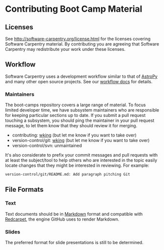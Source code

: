 Contributing Boot Camp Material
===============================

Licenses
--------

See http://software-carpentry.org/license.html for the licenses covering
Software Carpentry material. By contributing you are agreeing that
Software Carpentry may redistribute your work under these licenses.

Workflow
--------

Software Carpentry uses a development workflow similar to that of
[AstroPy][] and many other open source projects.  See our [workflow
docs][workflow] for details.

### Maintainers

The boot-camps repository covers a large range of material.  To focus
limited developer time, we have subsystem maintainers who are
responsible for keeping particular sections up to date.  If you submit
a pull request touching a subsystem, you should ping the maintainer in
your pull request message, to let them know that they should review it
for merging.

* contributing: [wking][] (but let me know if you want to take over)
* version-control/git: [wking][] (but let me know if you want to take over)
* version-control/svn: unmaintained

It's also considerate to prefix your commit messages and pull requests
with at least the subject/tool to help others who are interested in
the topic easily locate changes that they might be interested in
reviewing.  For example:

    version-control/git/README.md: Add paragraph pitching Git

File Formats
------------

### Text

Text documents should be in [Markdown][] format and compatible
with [Redcarpet][], the engine GitHub uses to render Markdown.

### Slides

The preferred format for slide presentations is still to be determined.

[AstroPy]: http://astropy.readthedocs.org/en/latest/development/workflow/development_workflow.html
[workflow]: contributing/README.md
[Markdown]: http://daringfireball.net/projects/markdown/
[Redcarpet]: https://github.com/vmg/redcarpet

[wking]: https://github.com/wking
